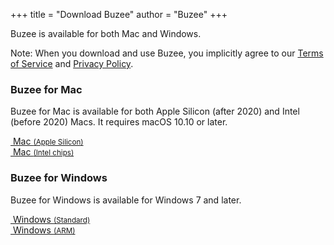 +++
title = "Download Buzee"
author = "Buzee"
+++

Buzee is available for both Mac and Windows.

Note: When you download and use Buzee, you implicitly agree to our [Terms of Service](/tos) and [Privacy Policy](/privacy).

### Buzee for Mac
Buzee for Mac is available for both Apple Silicon (after 2020) and Intel (before 2020) Macs. It requires macOS 10.10 or later.

<div class="col col-sm-8 mx-auto text-center">
<div class="row row-cols-1 row-cols-sm-2 gap-2 mb-2 justify-content-center">
  <div class="col text-center">
    <a type="button" href="https://github.com/gsidhu/buzee-releases/releases/download/v0.0.1-beta/Buzee-0.0.1-arm64.dmg" class="btn btn-lg purple btn-outline-primary rounded-pill me-2 bi-apple">&nbsp;Mac&nbsp;<span style="font-size: smaller;">(Apple Silicon)</span></a>
  </div>
  <div class="col text-center">
    <a type="button" href="https://github.com/gsidhu/buzee-releases/releases/download/v0.0.1-beta/Buzee-0.0.1.dmg" class="btn btn-lg purple btn-outline-primary rounded-pill me-2 bi-apple">&nbsp;Mac&nbsp;<span style="font-size: smaller;">(Intel chips)</span></a>
  </div>
</div>
</div>

<!-- You can also download from the [ Mac App Store](). -->

### Buzee for Windows
Buzee for Windows is available for Windows 7 and later.

<div class="col col-sm-8 mx-auto text-center">
<div class="row row-cols-1 row-cols-sm-2 gap-2 mb-2 justify-content-center">
  <div class="col text-center">
    <a type="button" href="https://github.com/gsidhu/buzee-releases/releases/download/v0.0.1-beta/Buzee-0.0.1.exe" class="btn btn-lg purple btn-outline-primary rounded-pill me-2 bi-microsoft">&nbsp;Windows&nbsp;<span style="font-size: smaller;">(Standard)</span></a>
  </div>
  <div class="col text-center">
    <a type="button" href="https://github.com/gsidhu/buzee-releases/releases/download/v0.0.1-beta/Buzee-0.0.1-arm64.exe" class="btn btn-lg purple btn-outline-primary rounded-pill me-2 bi-microsoft">&nbsp;Windows&nbsp;<span style="font-size: smaller;">(ARM)</span></a>
  </div>
</div>
</div>
